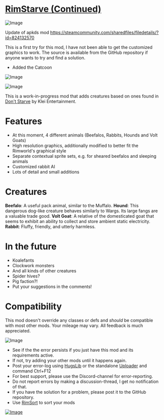 # [RimStarve (Continued)](https://steamcommunity.com/sharedfiles/filedetails/?id=2033008242)

![Image](https://i.imgur.com/buuPQel.png)

Update of apkds mod
https://steamcommunity.com/sharedfiles/filedetails/?id=824132570

This is a first try for this mod, I have not been able to get the customized graphics to work. The source is available from the GitHub repository if anyone wants to try and find a solution.

- Added the Catcoon

![Image](https://i.imgur.com/3npT60J.png)
	
![Image](https://i.imgur.com/Z4GOv8H.png)

This is a work-in-progress mod that adds creatures based on ones found in [Don't Starve](http://store.steampowered.com/app/322330/) by Klei Entertainment.

# **Features**

  - At this moment, 4 different animals (Beefalos, Rabbits, Hounds and Volt Goats)
  - High resolution graphics, additionally modified to better fit the Rimworld's graphical style
  - Separate contextual sprite sets, e.g. for sheared beefalos and sleeping animals
  - Customized rabbit AI
  - Lots of detail and small additions

# **Creatures**

**Beefalo**: A useful pack animal, similar to the Muffalo.
**Hound**: This dangerous dog-like creature behaves similarly to Wargs. Its large fangs are a valuable trade good.
**Volt Goat**: A relative of the domesticated goat that seems to exhibit an ability to collect and store ambient static electricity.
**Rabbit**: Fluffy, friendly, and utterly harmless.

# **In the future**

  - Koalefants
  - Clockwork monsters
  - And all kinds of other creatures
  - Spider hives?
  - Pig faction?!
  - Put your suggestions in the comments!

# **Compatibility**

This mod doesn't override any classes or defs and *should* be compatible with most other mods. Your mileage may vary. All feedback is much appreciated.



![Image](https://i.imgur.com/PwoNOj4.png)



-  See if the the error persists if you just have this mod and its requirements active.
-  If not, try adding your other mods until it happens again.
-  Post your error-log using [HugsLib](https://steamcommunity.com/workshop/filedetails/?id=818773962) or the standalone [Uploader](https://steamcommunity.com/sharedfiles/filedetails/?id=2873415404) and command Ctrl+F12
-  For best support, please use the Discord-channel for error-reporting.
-  Do not report errors by making a discussion-thread, I get no notification of that.
-  If you have the solution for a problem, please post it to the GitHub repository.
-  Use [RimSort](https://github.com/RimSort/RimSort/releases/latest) to sort your mods

 

[![Image](https://img.shields.io/github/v/release/emipa606/RimStarve?label=latest%20version&style=plastic&color=9f1111&labelColor=black)](https://steamcommunity.com/sharedfiles/filedetails/changelog/2033008242)
